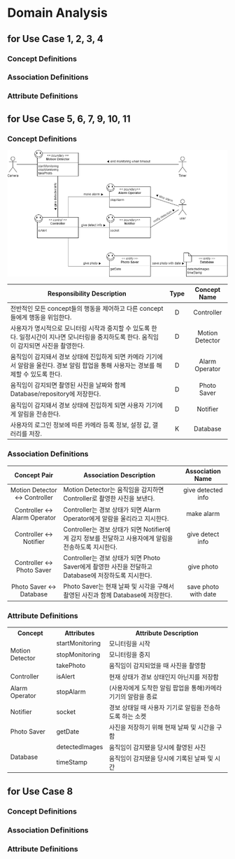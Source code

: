 # Domain Analysis

## for Use Case 1, 2, 3, 4

### Concept Definitions

### Association Definitions

### Attribute Definitions

## for Use Case 5, 6, 7, 9, 10, 11

### Concept Definitions

![Domain_Model_Monitoring](image/Domain_Model_Monitoring.png)

Responsibility Description | Type | Concept Name
---------------------------|:----:|:-----------:
전반적인 모든 concept들의 행동을 제어하고 다른 concept들에게 행동을 위임한다.| D | Controller
사용자가 명시적으로 모니터링 시작과 중지할 수 있도록 한다. 일정시간이 지나면 모니터링을 중지하도록 한다. 움직임이 감지되면 사진을 촬영한다. | D | Motion Detector
움직임이 감지돼서 경보 상태에 진입하게 되면 카메라 기기에서 알람을 울린다. 경보 알림 팝업을 통해 사용자는 경보를 해제할 수 있도록 한다. | D | Alarm Operator
움직임이 감지되면 촬영된 사진을 날짜와 함께 Database/repository에 저장한다. | D | Photo Saver
움직임이 감지돼서 경보 상태에 진입하게 되면 사용자 기기에게 알림을 전송한다. | D | Notifier
사용자의 로그인 정보에 따른 카메라 등록 정보, 설정 값, 갤러리를 저장. | K | Database

### Association Definitions
Concept Pair | Association Description | Association Name
:-----------:|-------------------------|:---------------:
Motion Detector ↔ Controller | Motion Detector는 움직임을 감지하면 Controller로 촬영한 사진을 보낸다. | give detected info
Controller ↔ Alarm Operator | Controller는 경보 상태가 되면 Alarm Operator에게 알람을 울리라고 지시한다. | make alarm
Controller ↔ Notifier | Controller는 경보 상태가 되면 Notifier에게 감지 정보를 전달하고 사용자에게 알림을 전송하도록 지시한다. | give detect info
Controller ↔ Photo Saver | Controller는 경보 상태가 되면 Photo Saver에게 촬영한 사진을 전달하고 Database에 저장하도록 지시한다. | give photo
Photo Saver ↔ Database | Photo Saver는 현재 날짜 및 시각을 구해서 촬영된 사진과 함께 Database에 저장한다. | save photo with date

### Attribute Definitions
<table>
  <tr>
    <th>Concept</th>
    <th>Attributes</th>
    <th>Attribute Description</th>
  <tr>
    <td rowspan="3">Motion Detector</td>
    <td>startMonitoring</td>
    <td>모니터링을 시작</td>
  </tr>
  <tr>
    <td>stopMonitoring</td>
    <td>모니터링을 중지</td>
  </tr>
  <tr>
    <td>takePhoto</td>
    <td>움직임이 감지되었을 때 사진을 촬영함</td>
  </tr>
  <tr>
    <td>Controller</td>
    <td>isAlert</td>
    <td>현재 상태가 경보 상태인지 아닌지를 저장함</td>
  </tr>
  <tr>
    <td>Alarm Operator</td>
    <td>stopAlarm</td>
    <td>(사용자에게 도착한 알림 팝업을 통해)카메라 기기의 알람을 종료</td>
  </tr>
  <tr>
    <td>Notifier</td>
    <td>socket</td>
    <td>경보 상태일 때 사용자 기기로 알림을 전송하도록 하는 소켓</td>
  </tr>
  <tr>
    <td>Photo Saver</td>
    <td>getDate</td>
    <td>사진을 저장하기 위해 현재 날짜 및 시간을 구함</td>
  </tr>
  <tr>
    <td rowspan="2">Database</td>
    <td>detectedImages</td>
    <td>움직임이 감지됐을 당시에 촬영된 사진</td>
  </tr>
  <tr>
    <td>timeStamp</td>
    <td>움직임이 감지됐을 당시에 기록된 날짜 및 시간</td>
  </tr>
</table>

## for Use Case 8

### Concept Definitions

### Association Definitions

### Attribute Definitions
